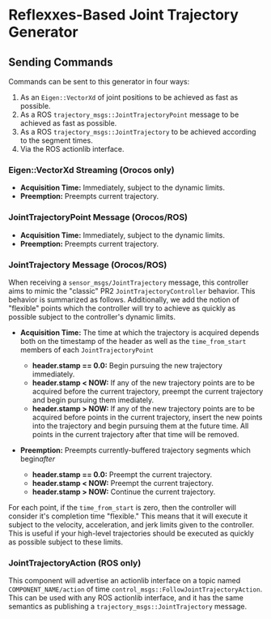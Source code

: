 Reflexxes-Based Joint Trajectory Generator
==========================================

## Sending Commands

Commands can be sent to this generator in four ways:

1. As an `Eigen::VectorXd` of joint positions to be achieved as fast as
   possible.
2. As a ROS `trajectory_msgs::JointTrajectoryPoint` message to be achieved as
   fast as possible.
3. As a ROS `trajectory_msgs::JointTrajectory` to be achieved according to the
   segment times.
4. Via the ROS actionlib interface.

### Eigen::VectorXd Streaming (Orocos only)

* **Acquisition Time:** Immediately, subject to the dynamic limits.
* **Preemption:** Preempts current trajectory.

### JointTrajectoryPoint Message (Orocos/ROS)

* **Acquisition Time:** Immediately, subject to the dynamic limits.
* **Preemption:** Preempts current trajectory.

### JointTrajectory Message (Orocos/ROS)

When receiving a `sensor_msgs/JointTrajectory` message, this controller aims to mimic the "classic" PR2 `JointTrajectoryController` behavior. This behavior is summarized as follows. Additionally, we add the notion of "flexible" points which the controller will try to achieve as quickly as possible subject to the controller's dynamic limits.

* **Acquisition Time:** The time at which the trajectory is acquired depends both on the timestamp of the header as well as the `time_from_start` members of each `JointTrajectoryPoint`
  * **header.stamp == 0.0:** Begin pursuing the new trajectory immediately.
  * **header.stamp < NOW:** If any of the new trajectory points are to be acquired before the current trajectory, preempt the current trajectory and begin pursuing them imediately. 
  * **header.stamp > NOW:** If any of the new trajectory points are to be acquired before points in the current trajectory, insert the new points into the trajectory and begin pursuing them at the future time. All points in the current trajectory after that time will be removed.

* **Preemption:** Preempts currently-buffered trajectory segments which begin*after* 
  * **header.stamp == 0.0:** Preempt the current trajectory.
  * **header.stamp < NOW:** Preempt the current trajectory.
  * **header.stamp > NOW:** Continue the current trajectory.

For each point, if the `time_from_start` is zero, then the controller will consider it's completion time "flexible." This means that it will execute it subject to the velocity, acceleration, and jerk limits given to the controller. This is useful if your high-level trajectories should be executed as quickly as possible subject to these limits.

### JointTrajectoryAction (ROS only)

This component will advertise an actionlib interface on a topic named `COMPONENT_NAME/action` of time `control_msgs::FollowJointTrajectoryAction`. This can be used with any ROS actionlib interface, and it has the same semantics as publishing a `trajectory_msgs::JointTrajectory` message.

